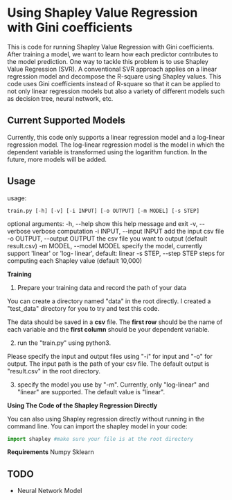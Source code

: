 # Using Shapley Value Regression with Gini coefficients

This is code for running Shapley Value Regression with Gini coefficients. After training a model, we want to learn how each predictor contributes to the model prediction. One way to tackle this problem is to use Shapley Value Regression (SVR). A conventional SVR approach applies on a linear regression model and decompose the R-square using Shapley values. This code uses Gini coefficients instead of R-square so that it can be applied to not only linear regression models but also a variety of different models such as decision tree, neural network, etc.

## Current Supported Models

Currently, this code only supports a linear regression model and a log-linear regression model. The log-linear regression model is the model in which the dependent variable is transformed using the logarithm function. In the future, more models will be added.

## Usage
usage: 
```
train.py [-h] [-v] [-i INPUT] [-o OUTPUT] [-m MODEL] [-s STEP]
```

optional arguments:
  -h, --help            show this help message and exit
  -v, --verbose         verbose computation
  -i INPUT, --input INPUT
                        add the input csv file
  -o OUTPUT, --output OUTPUT
                        the csv file you want to output (default result.csv)
  -m MODEL, --model MODEL
                        specify the model, currently support 'linear' or 'log-
                        linear', default: linear
  -s STEP, --step STEP  steps for computing each Shapley value (default
                        10,000)


**Training**
1. Prepare your training data and record the path of your data

You can create a directory named "data" in the root directly. I created a "test_data" directory for you to try and test this code. 

The data should be saved in a **csv** file. The **first row** should be the name of each variable and the **first column** should be your dependent variable.

2. run the "train.py" using python3.

Please specify the input and output files using "-i" for input and "-o" for output. The input path is the path of your csv file. The default output is "result.csv" in the root directory.

3. specify the model you use by "-m".
Currently, only "log-linear" and "linear" are supported. The default value is "linear".

**Using The Code of the Shapley Regression Directly**

You can also using Shapley regression directly without running in the command line. You can import the shapley model in your code:

``` python
import shapley #make sure your file is at the root directory
```

**Requirements**
Numpy
Sklearn

## TODO
* Neural Network Model

